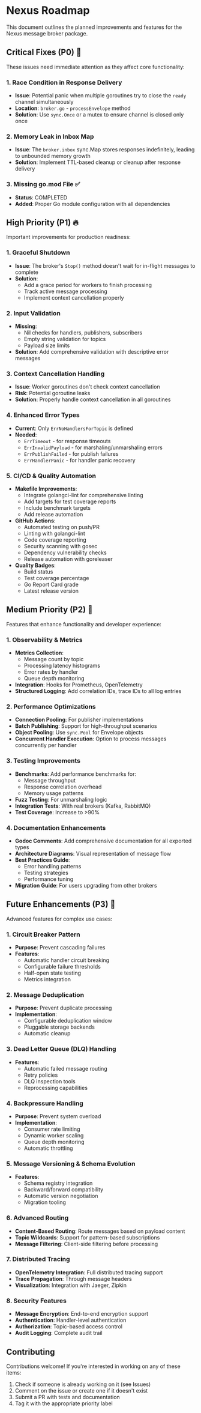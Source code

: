 # Nexus Roadmap

This document outlines the planned improvements and features for the Nexus message broker package.

## Critical Fixes (P0) 🚨

These issues need immediate attention as they affect core functionality:

### 1. Race Condition in Response Delivery
- **Issue**: Potential panic when multiple goroutines try to close the `ready` channel simultaneously
- **Location**: `broker.go` - `processEnvelope` method
- **Solution**: Use `sync.Once` or a mutex to ensure channel is closed only once

### 2. Memory Leak in Inbox Map
- **Issue**: The `broker.inbox` sync.Map stores responses indefinitely, leading to unbounded memory growth
- **Solution**: Implement TTL-based cleanup or cleanup after response delivery

### 3. Missing go.mod File ✅
- **Status**: COMPLETED
- **Added**: Proper Go module configuration with all dependencies

## High Priority (P1) 🔥

Important improvements for production readiness:

### 1. Graceful Shutdown
- **Issue**: The broker's `Stop()` method doesn't wait for in-flight messages to complete
- **Solution**: 
  - Add a grace period for workers to finish processing
  - Track active message processing
  - Implement context cancellation properly

### 2. Input Validation
- **Missing**: 
  - Nil checks for handlers, publishers, subscribers
  - Empty string validation for topics
  - Payload size limits
- **Solution**: Add comprehensive validation with descriptive error messages

### 3. Context Cancellation Handling
- **Issue**: Worker goroutines don't check context cancellation
- **Risk**: Potential goroutine leaks
- **Solution**: Properly handle context cancellation in all goroutines

### 4. Enhanced Error Types
- **Current**: Only `ErrNoHandlersForTopic` is defined
- **Needed**:
  - `ErrTimeout` - for response timeouts
  - `ErrInvalidPayload` - for marshaling/unmarshaling errors
  - `ErrPublishFailed` - for publish failures
  - `ErrHandlerPanic` - for handler panic recovery

### 5. CI/CD & Quality Automation
- **Makefile Improvements**:
  - Integrate golangci-lint for comprehensive linting
  - Add targets for test coverage reports
  - Include benchmark targets
  - Add release automation
- **GitHub Actions**:
  - Automated testing on push/PR
  - Linting with golangci-lint
  - Code coverage reporting
  - Security scanning with gosec
  - Dependency vulnerability checks
  - Release automation with goreleaser
- **Quality Badges**:
  - Build status
  - Test coverage percentage
  - Go Report Card grade
  - Latest release version

## Medium Priority (P2) 🎯

Features that enhance functionality and developer experience:

### 1. Observability & Metrics
- **Metrics Collection**:
  - Message count by topic
  - Processing latency histograms
  - Error rates by handler
  - Queue depth monitoring
- **Integration**: Hooks for Prometheus, OpenTelemetry
- **Structured Logging**: Add correlation IDs, trace IDs to all log entries

### 2. Performance Optimizations
- **Connection Pooling**: For publisher implementations
- **Batch Publishing**: Support for high-throughput scenarios
- **Object Pooling**: Use `sync.Pool` for Envelope objects
- **Concurrent Handler Execution**: Option to process messages concurrently per handler

### 3. Testing Improvements
- **Benchmarks**: Add performance benchmarks for:
  - Message throughput
  - Response correlation overhead
  - Memory usage patterns
- **Fuzz Testing**: For unmarshaling logic
- **Integration Tests**: With real brokers (Kafka, RabbitMQ)
- **Test Coverage**: Increase to >90%

### 4. Documentation Enhancements
- **Godoc Comments**: Add comprehensive documentation for all exported types
- **Architecture Diagrams**: Visual representation of message flow
- **Best Practices Guide**: 
  - Error handling patterns
  - Testing strategies
  - Performance tuning
- **Migration Guide**: For users upgrading from other brokers

## Future Enhancements (P3) 🚀

Advanced features for complex use cases:

### 1. Circuit Breaker Pattern
- **Purpose**: Prevent cascading failures
- **Features**:
  - Automatic handler circuit breaking
  - Configurable failure thresholds
  - Half-open state testing
  - Metrics integration

### 2. Message Deduplication
- **Purpose**: Prevent duplicate processing
- **Implementation**:
  - Configurable deduplication window
  - Pluggable storage backends
  - Automatic cleanup

### 3. Dead Letter Queue (DLQ) Handling
- **Features**:
  - Automatic failed message routing
  - Retry policies
  - DLQ inspection tools
  - Reprocessing capabilities

### 4. Backpressure Handling
- **Purpose**: Prevent system overload
- **Implementation**:
  - Consumer rate limiting
  - Dynamic worker scaling
  - Queue depth monitoring
  - Automatic throttling

### 5. Message Versioning & Schema Evolution
- **Features**:
  - Schema registry integration
  - Backward/forward compatibility
  - Automatic version negotiation
  - Migration tooling

### 6. Advanced Routing
- **Content-Based Routing**: Route messages based on payload content
- **Topic Wildcards**: Support for pattern-based subscriptions
- **Message Filtering**: Client-side filtering before processing

### 7. Distributed Tracing
- **OpenTelemetry Integration**: Full distributed tracing support
- **Trace Propagation**: Through message headers
- **Visualization**: Integration with Jaeger, Zipkin

### 8. Security Features
- **Message Encryption**: End-to-end encryption support
- **Authentication**: Handler-level authentication
- **Authorization**: Topic-based access control
- **Audit Logging**: Complete audit trail

## Contributing

Contributions welcome! If you're interested in working on any of these items:

1. Check if someone is already working on it (see Issues)
2. Comment on the issue or create one if it doesn't exist
3. Submit a PR with tests and documentation
4. Tag it with the appropriate priority label

